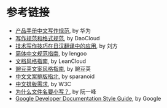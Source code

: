 # 参考链接

- [产品手册中文写作规范](http://wenku.baidu.com/view/23cc1a6527d3240c8447efbf.html), by 华为
- [写作规范和格式规范](http://docs.daocloud.io/write-docs/format), by DaoCloud
- [技术写作技巧在日汉翻译中的应用](http://www.hitachi-tc.co.jp/company/thesis/thesis.pdf), by 刘方
- [简体中文规范指南](https://www.lengoo.de/documents/styleguides/lengoo_styleguide_ZH.pdf), by lengoo
- [文档风格指南](https://open.leancloud.cn/copywriting-style-guide.html), by LeanCloud
- [豌豆荚文案风格指南](https://docs.google.com/document/d/1R8lMCPf6zCD5KEA8ekZ5knK77iw9J-vJ6vEopPemqZM/edit), by 豌豆荚
- [中文文案排版指北](https://github.com/sparanoid/chinese-copywriting-guidelines), by sparanoid
- [中文排版需求](http://w3c.github.io/clreq/), by W3C
- [为什么文件名要小写？](http://www.ruanyifeng.com/blog/2017/02/filename-should-be-lowercase.html), by 阮一峰
- [Google Developer Documentation Style Guide](https://developers.google.com/style/), by Google
